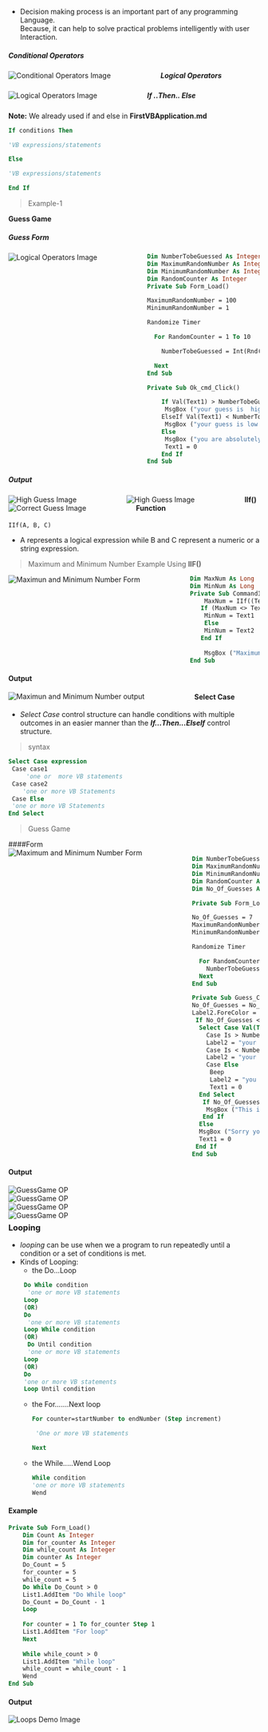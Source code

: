  * Decision making process is an important part of any programming Language.  
 Because, it can help to solve practical problems intelligently with user Interaction.
 ##### Conditional Operators 
  <img src="./Images/DataTypes/Cop.PNG"
     alt="Conditional Operators Image"
     style="float: left; margin-right: 100px;" />  
 ##### Logical Operators  
 <img src="./Images/DataTypes/LOP.PNG"
     alt="Logical Operators Image"
     style="float: left; margin-right: 100px;" />  
 
 ##### If ..Then.. Else  
 **Note:** We already used if and else in **FirstVBApplication.md**
 ```vb
 If conditions Then

'VB expressions/statements

Else

'VB expressions/statements

End If  
```
> Example-1  

**Guess Game** 
##### Guess Form 
 <img src="./Images/DataTypes/GuessGame.PNG"
     alt="Logical Operators Image"
     style="float: left; margin-right: 100px;" />  

```vb
Dim NumberTobeGuessed As Integer
Dim MaximumRandomNumber As Integer
Dim MinimumRandomNumber As Integer
Dim RandomCounter As Integer
Private Sub Form_Load()

MaximumRandomNumber = 100
MinimumRandomNumber = 1

Randomize Timer

  For RandomCounter = 1 To 10

    NumberTobeGuessed = Int(Rnd(1) * MaximumRandomNumber) + MinimumRandomNumber

  Next
End Sub

Private Sub Ok_cmd_Click()

    If Val(Text1) > NumberTobeGuessed Then
     MsgBox ("your guess is  high than the Number")
    ElseIf Val(Text1) < NumberTobeGuessed Then
     MsgBox ("your guess is low than the Number")
    Else
     MsgBox ("you are absolutely correct")
     Text1 = 0
    End If
End Sub

```  
##### Output  
 <img src="./Images/DataTypes/op1.PNG"
     alt="High Guess Image"
     style="float: left; margin-right: 100px;" /> 
     
 <img src="./Images/DataTypes/op2.PNG"
     alt="High Guess Image"
     style="float: left; margin-right: 100px;" /> 
     
 <img src="./Images/DataTypes/op3.PNG"
     alt="Correct Guess Image"
     style="float: left; margin-right: 100px;" />  
 #### IIf() Function 
 `IIf(A, B, C)`  
* A represents a logical expression while B and C represent a numeric or a string expression.  
> Maximum and Minimum Number Example Using **IIF()**  

<img src="./Images/DataTypes/MaxForm.PNG"
     alt="Maximun and Minimum Number Form"
     style="float: left; margin-right: 100px;" /> 
```vb
Dim MaxNum As Long
Dim MinNum As Long
Private Sub Command1_Click()
    MaxNum = IIf((Text1) > (Text2), Text1, Text2)
   If (MaxNum <> Text1) Then
    MinNum = Text1
    Else
    MinNum = Text2
   End If
   
    MsgBox ("Maximum No is:" & MaxNum & " Minimum No is:" & MinNum)
End Sub
```
#### Output
<img src="./Images/DataTypes/MaxFormOP.PNG"
     alt="Maximun and Minimum Number output"
     style="float: left; margin-right: 100px;" />  
#### Select Case  
* *Select Case* control structure can handle conditions with multiple outcomes in an easier manner than the ***If...Then...ElseIf*** control structure.  
> syntax  

```vb
Select Case expression
 Case case1
	 'one or  more VB statements  
 Case case2
	'one or more VB Statements
 Case Else
 'one or more VB Statements
End Select
```
> Guess Game  

####Form  
<img src="./Images/DataTypes/GGSC.PNG"
     alt="Maximum and Minimum Number Form"
     style="float: left; margin-right: 100px;" /> 
```vb
Dim NumberTobeGuessed As Integer
Dim MaximumRandomNumber As Integer
Dim MinimumRandomNumber As Integer
Dim RandomCounter As Integer
Dim No_Of_Guesses As Integer

Private Sub Form_Load()

No_Of_Guesses = 7
MaximumRandomNumber = 100
MinimumRandomNumber = 1

Randomize Timer

  For RandomCounter = 1 To 10
    NumberTobeGuessed = Int(Rnd(1) * MaximumRandomNumber) + MinimumRandomNumber
  Next
End Sub

Private Sub Guess_Command1_Click()
No_Of_Guesses = No_Of_Guesses - 1
Label2.ForeColor = RGB(255, 165, 0)
 If No_Of_Guesses <> 0 Then
  Select Case Val(Text1)
    Case Is > NumberTobeGuessed
    Label2 = "your guess is  high than the Number"
    Case Is < NumberTobeGuessed
    Label2 = "your guess is low than the Number"
    Case Else
     Beep
     Label2 = "you are absolutely correct! Congratulations"
     Text1 = 0
  End Select
   If No_Of_Guesses = 1 Then
    MsgBox ("This is Your last Chance to guess the Number")
   End If
  Else
  MsgBox ("Sorry you lost the Game as number of Chances to guess is only 7!!!,it's Okay try Again!!")
  Text1 = 0
 End If
End Sub
```  
#### Output
<img src="./Images/DataTypes/GGSCH.PNG"
     alt="GuessGame OP"
     style="float: left; margin-right: 100px;" />  
<img src="./Images/DataTypes/GGSCop1.PNG"
     alt="GuessGame OP"
     style="float: left; margin-right: 100px;" />  
<img src="./Images/DataTypes/GGSCalert.PNG"
     alt="GuessGame OP"
     style="float: left; margin-right: 100px;" />  
<img src="./Images/DataTypes/GGSCop3.PNG"
     alt="GuessGame OP"
     style="float: left; margin-right: 100px;" />   
### Looping  
* *looping* can be use when we a program to run repeatedly until a condition or a set of conditions is met.
* Kinds of Looping:
  * the Do...Loop 
   ```vb
 	Do While condition 
 	 'one or more VB statements 
	Loop
	(OR)
	Do
 	 'one or more VB statements 
 	Loop While condition 
	(OR)
	 Do Until condition 
 	 'one or more VB statements 
 	Loop 
	(OR)
	Do
	'one or more VB statements
	Loop Until condition 
	```
  * the For.......Next loop
  	```vb 
	For counter=startNumber to endNumber (Step increment)

	 'One or more VB statements 
	
	Next 
 	 ```
  * the While.....Wend Loop
    ```vb
    While condition
  	'one or more VB statements
    Wend
    ```
#### Example
```vb
Private Sub Form_Load()
    Dim Count As Integer
    Dim for_counter As Integer
    Dim while_count As Integer
    Dim counter As Integer
    Do_Count = 5
    for_counter = 5
    while_count = 5
    Do While Do_Count > 0
    List1.AddItem "Do While loop"
    Do_Count = Do_Count - 1
    Loop
    
    For counter = 1 To for_counter Step 1
    List1.AddItem "For loop"
    Next
    
    While while_count > 0
    List1.AddItem "While loop"
    while_count = while_count - 1
    Wend
End Sub
```  
#### Output  
<img src="./Images/DataTypes/Loops.PNG"
     alt="Loops Demo Image"
     style="float: left; margin-right: 100px;" />  
